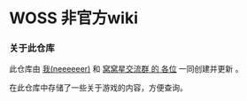 # WOSS 非官方wiki

### 关于此仓库

此仓库由 [我(neeeeeer)](https://github.com/neeeeeer) 和 [窝窝星交流群 的 各位](http://qm.qq.com/cgi-bin/qm/qr?_wv=1027&k=wCI1AkgKlQa2VQPCUczboBYiiPgqGxsJ&authKey=0B3lMPR90ciYYIXcq7ES9cTLvIW9isVsU4rPD%2F4zGzarh%2F7YU%2FYmmWl5Ana8QGAK&noverify=0&group_code=736056902) 一同创建并更新 。

在此仓库中存储了一些关于游戏的内容，方便查询。

